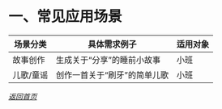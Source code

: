 # 一、常见应用场景

| 场景分类 | 具体需求例子 | 适用对象 |
|---|---|---|
| 故事创作 | 生成关于“分享”的睡前小故事 | 小班 |
| 儿歌/童谣 | 创作一首关于“刷牙”的简单儿歌 | 小班 |

*[返回首页](./index.md)*
